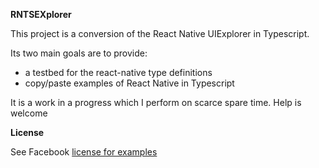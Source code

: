 **RNTSEXplorer**

This project is a conversion of the React Native UIExplorer in Typescript.


Its two main goals are to provide:

 - a testbed for the react-native type definitions
 - copy/paste examples of React Native in Typescript
 

 It is a work in a progress which I perform on scarce spare time.
 Help is welcome
 
 **License**
 
 See Facebook [license for examples](https://github.com/facebook/react-native/blob/master/LICENSE-examples)